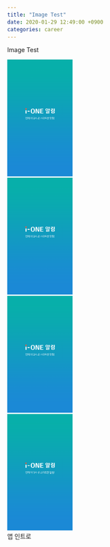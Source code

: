 ```yaml
---
title: "Image Test"
date: 2020-01-29 12:49:00 +0900
categories: career
---
```


Image Test

<style type="text/css">
	ul {
	    list-style: none;
	    margin: 0;
	    padding: 0;
	  }
	li {
	    margin: 0 0 0 0;
	    padding: 0 0 0 0;
	    border:  0;
	    float: left;
	  }
	 img {
	    max-width: 30%;
	    height: auto !important;
	  }
</style>

<div style="width: 100%" class="custom-list">
	<ul>
		<li><img src="/images/test/mini_intro.png" /></li>
		<li><img src="/images/test/mini_intro.png" /></li>
		<li><img src="/images/test/mini_intro.png" /></li>
		<li><img src="/images/test/mini_intro.png" /></li>
	</ul>
</div>
<br />
앱 인트로